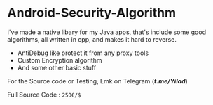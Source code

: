 # Android-Security-Algorithm

I've made a native libary for my Java apps, that's include some good algorithms, all written in cpp, and makes it hard to reverse. 

- AntiDebug like protect it from any proxy tools
- Custom Encryption algorithm
- And some other basic stuff

For the Source code or Testing, Lmk on Telegram (***t.me/Yilad***)

Full Source Code : ```250€/$```
